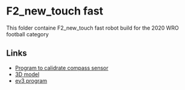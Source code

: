 # F2_new_touch fast

This folder containe F2_new_touch fast robot build for the 2020 WRO football category

## Links
* [Program to calidrate compass sensor](./KolibCompass.sb)
* [3D model](./wro2020.lxf)
* [ev3 program](./wro2019.ev3)